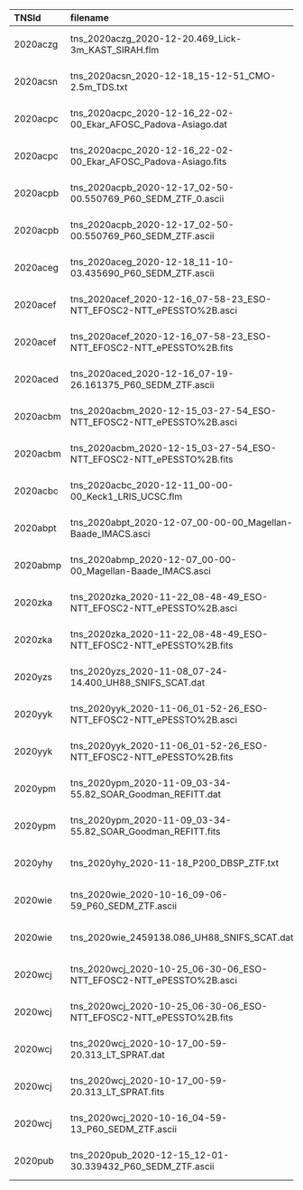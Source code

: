 | TNSId     | filename                                                             | url                                                                                                                                  | dateObs              | spec1phot2  |
|:----------|:---------------------------------------------------------------------|:-------------------------------------------------------------------------------------------------------------------------------------|:---------------------|:------------|
| 2020aczg  | tns_2020aczg_2020-12-20.469_Lick-3m_KAST_SIRAH.flm                   | https://wis-tns.weizmann.ac.il/system/files/uploaded/SIRAH/tns_2020aczg_2020-12-20.469_Lick-3m_KAST_SIRAH.flm                        | 2020-12-20 11:15:22  | 1           |
| 2020acsn  | tns_2020acsn_2020-12-18_15-12-51_CMO-2.5m_TDS.txt                    | https://wis-tns.weizmann.ac.il/system/files/uploaded/general/tns_2020acsn_2020-12-18_15-12-51_CMO-2.5m_TDS.txt                       | 2020-12-18 15:12:51  | 1           |
| 2020acpc  | tns_2020acpc_2020-12-16_22-02-00_Ekar_AFOSC_Padova-Asiago.dat        | https://wis-tns.weizmann.ac.il/system/files/uploaded/Padova-Asiago/tns_2020acpc_2020-12-16_22-02-00_Ekar_AFOSC_Padova-Asiago.dat     | 2020-12-16 22:02:00  | 1           |
| 2020acpc  | tns_2020acpc_2020-12-16_22-02-00_Ekar_AFOSC_Padova-Asiago.fits       | https://wis-tns.weizmann.ac.il/system/files/uploaded/Padova-Asiago/tns_2020acpc_2020-12-16_22-02-00_Ekar_AFOSC_Padova-Asiago.fits    | 2020-12-16 22:02:00  | 1           |
| 2020acpb  | tns_2020acpb_2020-12-17_02-50-00.550769_P60_SEDM_ZTF_0.ascii         | https://wis-tns.weizmann.ac.il/system/files/uploaded/ZTF/tns_2020acpb_2020-12-17_02-50-00.550769_P60_SEDM_ZTF_0.ascii                | 2020-12-17 02:50:01  | 1           |
| 2020acpb  | tns_2020acpb_2020-12-17_02-50-00.550769_P60_SEDM_ZTF.ascii           | https://wis-tns.weizmann.ac.il/system/files/uploaded/ZTF/tns_2020acpb_2020-12-17_02-50-00.550769_P60_SEDM_ZTF.ascii                  | 2020-12-17 02:50:01  | 1           |
| 2020aceg  | tns_2020aceg_2020-12-18_11-10-03.435690_P60_SEDM_ZTF.ascii           | https://wis-tns.weizmann.ac.il/system/files/uploaded/ZTF/tns_2020aceg_2020-12-18_11-10-03.435690_P60_SEDM_ZTF.ascii                  | 2020-12-18 11:10:03  | 1           |
| 2020acef  | tns_2020acef_2020-12-16_07-58-23_ESO-NTT_EFOSC2-NTT_ePESSTO%2B.asci  | https://wis-tns.weizmann.ac.il/system/files/uploaded/ePESSTO%2B/tns_2020acef_2020-12-16_07-58-23_ESO-NTT_EFOSC2-NTT_ePESSTO%2B.asci  | 2020-12-16 07:58:23  | 1           |
| 2020acef  | tns_2020acef_2020-12-16_07-58-23_ESO-NTT_EFOSC2-NTT_ePESSTO%2B.fits  | https://wis-tns.weizmann.ac.il/system/files/uploaded/ePESSTO%2B/tns_2020acef_2020-12-16_07-58-23_ESO-NTT_EFOSC2-NTT_ePESSTO%2B.fits  | 2020-12-16 07:58:23  | 1           |
| 2020aced  | tns_2020aced_2020-12-16_07-19-26.161375_P60_SEDM_ZTF.ascii           | https://wis-tns.weizmann.ac.il/system/files/uploaded/ZTF/tns_2020aced_2020-12-16_07-19-26.161375_P60_SEDM_ZTF.ascii                  | 2020-12-16 07:19:26  | 1           |
| 2020acbm  | tns_2020acbm_2020-12-15_03-27-54_ESO-NTT_EFOSC2-NTT_ePESSTO%2B.asci  | https://wis-tns.weizmann.ac.il/system/files/uploaded/ePESSTO%2B/tns_2020acbm_2020-12-15_03-27-54_ESO-NTT_EFOSC2-NTT_ePESSTO%2B.asci  | 2020-12-15 03:27:54  | 1           |
| 2020acbm  | tns_2020acbm_2020-12-15_03-27-54_ESO-NTT_EFOSC2-NTT_ePESSTO%2B.fits  | https://wis-tns.weizmann.ac.il/system/files/uploaded/ePESSTO%2B/tns_2020acbm_2020-12-15_03-27-54_ESO-NTT_EFOSC2-NTT_ePESSTO%2B.fits  | 2020-12-15 03:27:54  | 1           |
| 2020acbc  | tns_2020acbc_2020-12-11_00-00-00_Keck1_LRIS_UCSC.flm                 | https://wis-tns.weizmann.ac.il/system/files/uploaded/UCSC/tns_2020acbc_2020-12-11_00-00-00_Keck1_LRIS_UCSC.flm                       | 2020-12-11 00:00:00  | 1           |
| 2020abpt  | tns_2020abpt_2020-12-07_00-00-00_Magellan-Baade_IMACS.asci           | https://wis-tns.weizmann.ac.il/system/files/uploaded/general/tns_2020abpt_2020-12-07_00-00-00_Magellan-Baade_IMACS.asci              | 2020-12-07 00:00:00  | 1           |
| 2020abmp  | tns_2020abmp_2020-12-07_00-00-00_Magellan-Baade_IMACS.asci           | https://wis-tns.weizmann.ac.il/system/files/uploaded/general/tns_2020abmp_2020-12-07_00-00-00_Magellan-Baade_IMACS.asci              | 2020-12-07 00:00:00  | 1           |
| 2020zka   | tns_2020zka_2020-11-22_08-48-49_ESO-NTT_EFOSC2-NTT_ePESSTO%2B.asci   | https://wis-tns.weizmann.ac.il/system/files/uploaded/ePESSTO%2B/tns_2020zka_2020-11-22_08-48-49_ESO-NTT_EFOSC2-NTT_ePESSTO%2B.asci   | 2020-11-22 08:48:49  | 1           |
| 2020zka   | tns_2020zka_2020-11-22_08-48-49_ESO-NTT_EFOSC2-NTT_ePESSTO%2B.fits   | https://wis-tns.weizmann.ac.il/system/files/uploaded/ePESSTO%2B/tns_2020zka_2020-11-22_08-48-49_ESO-NTT_EFOSC2-NTT_ePESSTO%2B.fits   | 2020-11-22 08:48:49  | 1           |
| 2020yzs   | tns_2020yzs_2020-11-08_07-24-14.400_UH88_SNIFS_SCAT.dat              | https://wis-tns.weizmann.ac.il/system/files/uploaded/SCAT/tns_2020yzs_2020-11-08_07-24-14.400_UH88_SNIFS_SCAT.dat                    | 2020-11-08 07:24:14  | 1           |
| 2020yyk   | tns_2020yyk_2020-11-06_01-52-26_ESO-NTT_EFOSC2-NTT_ePESSTO%2B.asci   | https://wis-tns.weizmann.ac.il/system/files/uploaded/ePESSTO%2B/tns_2020yyk_2020-11-06_01-52-26_ESO-NTT_EFOSC2-NTT_ePESSTO%2B.asci   | 2020-11-06 01:52:26  | 1           |
| 2020yyk   | tns_2020yyk_2020-11-06_01-52-26_ESO-NTT_EFOSC2-NTT_ePESSTO%2B.fits   | https://wis-tns.weizmann.ac.il/system/files/uploaded/ePESSTO%2B/tns_2020yyk_2020-11-06_01-52-26_ESO-NTT_EFOSC2-NTT_ePESSTO%2B.fits   | 2020-11-06 01:52:26  | 1           |
| 2020ypm   | tns_2020ypm_2020-11-09_03-34-55.82_SOAR_Goodman_REFITT.dat           | https://wis-tns.weizmann.ac.il/system/files/uploaded/REFITT/tns_2020ypm_2020-11-09_03-34-55.82_SOAR_Goodman_REFITT.dat               | 2020-11-09 03:34:56  | 1           |
| 2020ypm   | tns_2020ypm_2020-11-09_03-34-55.82_SOAR_Goodman_REFITT.fits          | https://wis-tns.weizmann.ac.il/system/files/uploaded/REFITT/tns_2020ypm_2020-11-09_03-34-55.82_SOAR_Goodman_REFITT.fits              | 2020-11-09 03:34:56  | 1           |
| 2020yhy   | tns_2020yhy_2020-11-18_P200_DBSP_ZTF.txt                             | https://wis-tns.weizmann.ac.il/system/files/uploaded/ZTF/tns_2020yhy_2020-11-18_P200_DBSP_ZTF.txt                                    | 2020-11-18 00:00:00  | 1           |
| 2020wie   | tns_2020wie_2020-10-16_09-06-59_P60_SEDM_ZTF.ascii                   | https://wis-tns.weizmann.ac.il/system/files/uploaded/ZTF/tns_2020wie_2020-10-16_09-06-59_P60_SEDM_ZTF.ascii                          | 2020-10-16 09:06:59  | 1           |
| 2020wie   | tns_2020wie_2459138.086_UH88_SNIFS_SCAT.dat                          | https://wis-tns.weizmann.ac.il/system/files/uploaded/SCAT/tns_2020wie_2459138.086_UH88_SNIFS_SCAT.dat                                | 2020-10-15 14:03:50  | 1           |
| 2020wcj   | tns_2020wcj_2020-10-25_06-30-06_ESO-NTT_EFOSC2-NTT_ePESSTO%2B.asci   | https://wis-tns.weizmann.ac.il/system/files/uploaded/ePESSTO%2B/tns_2020wcj_2020-10-25_06-30-06_ESO-NTT_EFOSC2-NTT_ePESSTO%2B.asci   | 2020-10-25 06:30:06  | 1           |
| 2020wcj   | tns_2020wcj_2020-10-25_06-30-06_ESO-NTT_EFOSC2-NTT_ePESSTO%2B.fits   | https://wis-tns.weizmann.ac.il/system/files/uploaded/ePESSTO%2B/tns_2020wcj_2020-10-25_06-30-06_ESO-NTT_EFOSC2-NTT_ePESSTO%2B.fits   | 2020-10-25 06:30:06  | 1           |
| 2020wcj   | tns_2020wcj_2020-10-17_00-59-20.313_LT_SPRAT.dat                     | https://wis-tns.weizmann.ac.il/system/files/uploaded/general/tns_2020wcj_2020-10-17_00-59-20.313_LT_SPRAT.dat                        | 2020-10-17 00:59:20  | 1           |
| 2020wcj   | tns_2020wcj_2020-10-17_00-59-20.313_LT_SPRAT.fits                    | https://wis-tns.weizmann.ac.il/system/files/uploaded/general/tns_2020wcj_2020-10-17_00-59-20.313_LT_SPRAT.fits                       | 2020-10-17 00:59:20  | 1           |
| 2020wcj   | tns_2020wcj_2020-10-16_04-59-13_P60_SEDM_ZTF.ascii                   | https://wis-tns.weizmann.ac.il/system/files/uploaded/ZTF/tns_2020wcj_2020-10-16_04-59-13_P60_SEDM_ZTF.ascii                          | 2020-10-16 04:59:13  | 1           |
| 2020pub   | tns_2020pub_2020-12-15_12-01-30.339432_P60_SEDM_ZTF.ascii            | https://wis-tns.weizmann.ac.il/system/files/uploaded/ZTF/tns_2020pub_2020-12-15_12-01-30.339432_P60_SEDM_ZTF.ascii                   | 2020-12-15 12:01:30  | 1           |